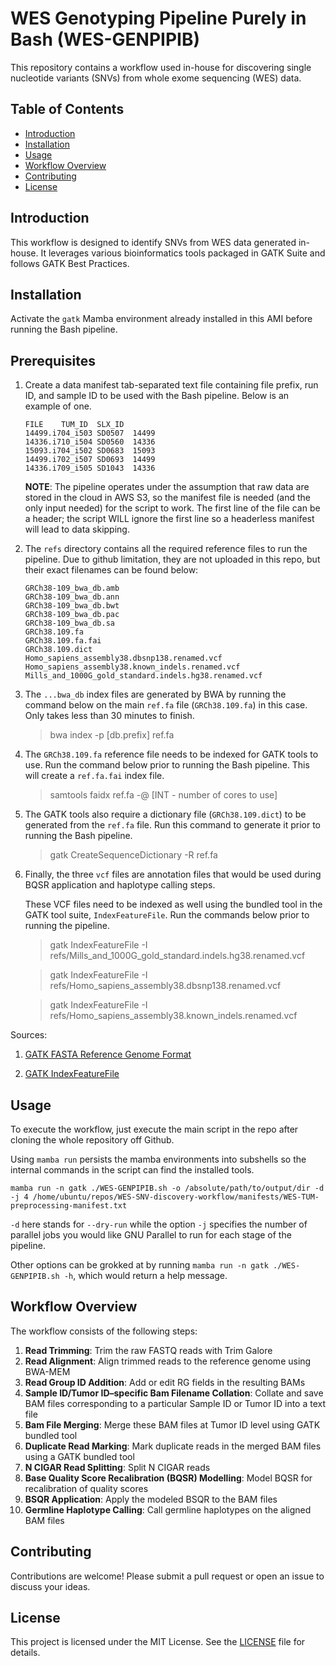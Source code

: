 # WES Genotyping Pipeline Purely in Bash (WES-GENPIPIB)

This repository contains a workflow used in-house for discovering single nucleotide variants (SNVs) from whole exome sequencing (WES) data.

## Table of Contents
- [Introduction](#introduction)
- [Installation](#installation)
- [Usage](#usage)
- [Workflow Overview](#workflow-overview)
- [Contributing](#contributing)
- [License](#license)

## Introduction
This workflow is designed to identify SNVs from WES data generated in-house. It leverages various bioinformatics tools packaged in GATK Suite and follows GATK Best Practices. 

## Installation
Activate the `gatk` Mamba environment already installed in this AMI before running the Bash pipeline.

## Prerequisites

1. Create a data manifest tab-separated text file containing file prefix, run ID, and sample ID to be used with the Bash pipeline. Below is an example of one.

	```
	FILE	TUM_ID	SLX_ID
	14499.i704_i503	SD0507	14499
	14336.i710_i504	SD0560	14336
	15093.i704_i502	SD0683	15093
	14499.i702_i507	SD0693	14499
	14336.i709_i505	SD1043	14336
	```
   **NOTE**: The pipeline operates under the assumption that raw data are stored in the cloud in AWS S3, so the manifest file is needed (and the only input needed) for the script to work. The first line of the file can be a header; the script WILL ignore the first line so a headerless manifest will lead to data skipping. 

2. The `refs` directory contains all the required reference files to run the pipeline. Due to github limitation, they are not uploaded in this repo, but their exact filenames can be found below:

	```
	GRCh38-109_bwa_db.amb
	GRCh38-109_bwa_db.ann
	GRCh38-109_bwa_db.bwt
	GRCh38-109_bwa_db.pac
	GRCh38-109_bwa_db.sa
	GRCh38.109.fa
	GRCh38.109.fa.fai
	GRCh38.109.dict
	Homo_sapiens_assembly38.dbsnp138.renamed.vcf
	Homo_sapiens_assembly38.known_indels.renamed.vcf
	Mills_and_1000G_gold_standard.indels.hg38.renamed.vcf

	```
3. The `...bwa_db` index files are generated by BWA by running the command below on the main `ref.fa` file (`GRCh38.109.fa`) in this case. Only takes less than 30 minutes to finish.

	> bwa index -p [db.prefix] ref.fa 

4. The `GRCh38.109.fa` reference file needs to be indexed for GATK tools to use. Run the command below prior to running the Bash pipeline. This will create a `ref.fa.fai` index file.

	> samtools faidx ref.fa -@ [INT - number of cores to use] 

5. The GATK tools also require a dictionary file (`GRCh38.109.dict`) to be generated from the `ref.fa` file. Run this command to generate it prior to running the Bash pipeline.

	> gatk CreateSequenceDictionary -R ref.fa

6. Finally, the three `vcf` files are annotation files that would be used during BQSR application and haplotype calling steps. 

	These VCF files need to be indexed as well using the bundled tool in the GATK tool suite, `IndexFeatureFile`. Run the commands below prior to running the pipeline. 

	> gatk IndexFeatureFile -I refs/Mills_and_1000G_gold_standard.indels.hg38.renamed.vcf

	> gatk IndexFeatureFile -I refs/Homo_sapiens_assembly38.dbsnp138.renamed.vcf

	> gatk IndexFeatureFile -I refs/Homo_sapiens_assembly38.known_indels.renamed.vcf

Sources: 
1. [GATK FASTA Reference Genome Format](https://gatk.broadinstitute.org/hc/en-us/articles/360035531652-FASTA-Reference-genome-format)

2. [GATK IndexFeatureFile](https://gatk.broadinstitute.org/hc/en-us/articles/360037428111-IndexFeatureFile)

## Usage
To execute the workflow, just execute the main script in the repo after cloning the whole repository off Github. 

Using `mamba run` persists the mamba environments into subshells so the internal commands in the script can find the installed tools.

```
mamba run -n gatk ./WES-GENPIPIB.sh -o /absolute/path/to/output/dir -d -j 4 /home/ubuntu/repos/WES-SNV-discovery-workflow/manifests/WES-TUM-preprocessing-manifest.txt
```
`-d` here stands for `--dry-run` while the option `-j` specifies the number of parallel jobs you would like GNU Parallel to run for each stage of the pipeline. 

Other options can be grokked at by running `mamba run -n gatk ./WES-GENPIPIB.sh -h`, which would return a help message.


## Workflow Overview
The workflow consists of the following steps:
1. **Read Trimming**: Trim the raw FASTQ reads with Trim Galore
2. **Read Alignment**: Align trimmed reads to the reference genome using BWA-MEM
3. **Read Group ID Addition**: Add or edit RG fields in the resulting BAMs
4. **Sample ID/Tumor ID–specific Bam Filename Collation**: Collate and save BAM files corresponding to a particular Sample ID or Tumor ID into a text file
5. **Bam File Merging**: Merge these BAM files at Tumor ID level using GATK bundled tool
6. **Duplicate Read Marking**: Mark duplicate reads in the merged BAM files using a GATK bundled tool
7. **N CIGAR Read Splitting**: Split N CIGAR reads
8. **Base Quality Score Recalibration (BQSR) Modelling**: Model BQSR for recalibration of quality scores
9. **BSQR Application**: Apply the modeled BSQR to the BAM files
10. **Germline Haplotype Calling**: Call germline haplotypes on the aligned BAM files

## Contributing
Contributions are welcome! Please submit a pull request or open an issue to discuss your ideas.

## License
This project is licensed under the MIT License. See the [LICENSE](LICENSE) file for details.
